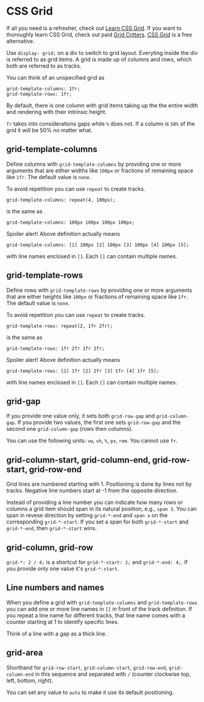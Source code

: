 # CSS Grid

If all you need is a refresher, check out
[Learn CSS Grid](https://learncssgrid.com/). If you want to thoroughly learn CSS
Grid, check out paid [Grid Critters](https://mastery.games/gridcritters/).
[CSS Grid](https://cssgrid.io/) is a free alternative.

Use `display: grid;` on a div to switch to grid layout. Everyting inside the div
is referred to as grid items. A grid is made up of columns and rows, which both
are referred to as tracks.

You can think of an unspecified grid as

```
grid-template-columns: 1fr;
grid-template-rows: 1fr;
```

By default, there is one column with grid items taking up the the entire width
and rendering with their intrinsic height.

`fr` takes into considerations gaps while `%` does not. If a column is `50%` of
the grid it will be 50% no matter what.

## grid-template-columns

Define columns with `grid-template-columns` by providing one or more arguments
that are either widths like `100px` or fractions of remaining space like `1fr`.
The default value is `none`.

To avoid repetition you can use `repeat` to create tracks.

```
grid-template-columns: repeat(4, 100px);
```

is the same as

```
grid-template-columns: 100px 100px 100px 100px;
```

Spoiler alert! Above definition actually means

```
grid-template-columns: [1] 100px [2] 100px [3] 100px [4] 100px [5];
```

with line names enclosed in `[]`. Each `[]` can contain multiple names.

## grid-template-rows

Define rows with `grid-template-rows` by providing one or more arguments that
are either heights like `100px` or fractions of remaining space like `1fr`. The
default value is `none`.

To avoid repetition you can use `repeat` to create tracks.

```
grid-template-rows: repeat(2, 1fr 2fr);
```

is the same as

```
grid-template-rows: 1fr 2fr 1fr 2fr;
```

Spoiler alert! Above definition actually means

```
grid-template-rows: [1] 1fr [2] 2fr [3] 1fr [4] 1fr [5];
```

with line names enclosed in `[]`. Each `[]` can contain multiple names.

## grid-gap

If you provide one value only, it sets both `grid-row-gap` and
`grid-column-gap`. If you provide two values, the first one sets `grid-row-gap`
and the second one `grid-column-gap` (rows then columns).

You can use the following units: `vw`, `vh`, `%`, `px`, `rem`. You cannot use
`fr`.

## grid-column-start, grid-column-end, grid-row-start, grid-row-end

Grid lines are numbered starting with 1. Positioning is done by lines not by
tracks. Negative line numbers start at -1 from the opposite direction.

Instead of providing a line number you can indicate how many rows or columns a
grid item should span in its natural position, e.g., `span 3`. You can span in
revese direction by setting `grid-*-end` and `span x` on the corresponding
`grid-*-start`. If you set a span for both `grid-*-start` and `grid-*-end`, then
`grid-*-start` wins.

## grid-column, grid-row

`grid-*: 2 / 4;` is a shortcut for `grid-*-start: 2;` and `grid-*-end: 4;`. If
you provide only one value it's `grid-*-start`.

## Line numbers and names

When you define a grid with `grid-template-columns` and `grid-template-rows` you
can add one or more line names in `[]` in front of the track definition. If you
repeat a line name for different tracks, that line name comes with a counter
starting at 1 to identify specific lines.

Think of a line with a gap as a thick line.

## grid-area

Shorthand for `grid-row-start`, `grid-column-start`, `grid-row-end`,
`grid-column-end` in this sequence and separated with `/` (counter clockwise
top, left, bottom, right).

You can set any value to `auto` to make it use its default positioning.
